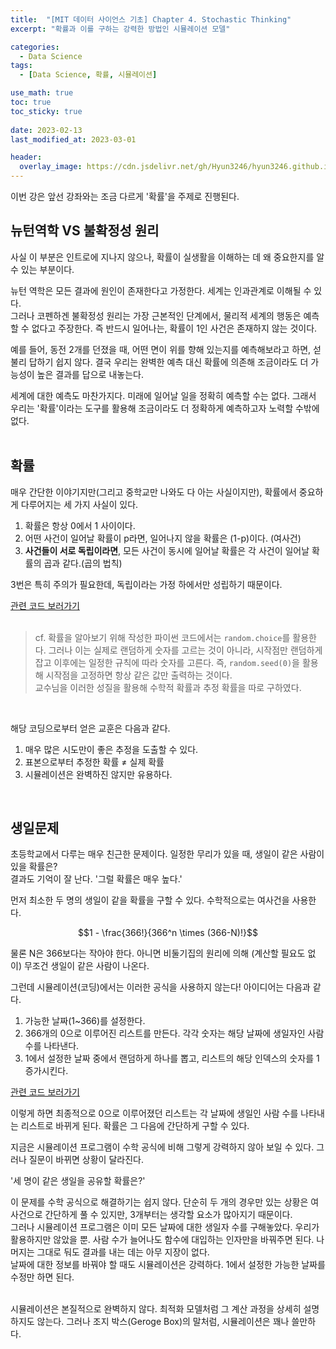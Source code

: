 ```yaml
---
title:  "[MIT 데이터 사이언스 기초] Chapter 4. Stochastic Thinking"
excerpt: "확률과 이를 구하는 강력한 방법인 시뮬레이션 모델"

categories:
  - Data Science
tags:
  - [Data Science, 확률, 시뮬레이션]

use_math: true
toc: true
toc_sticky: true
 
date: 2023-02-13
last_modified_at: 2023-03-01

header:
  overlay_image: https://cdn.jsdelivr.net/gh/Hyun3246/hyun3246.github.io@master/image/overlay image/mit data science.png
---
```


이번 강은 앞선 강좌와는 조금 다르게 '확률'을 주제로 진행된다.

## 뉴턴역학  VS 불확정성 원리
사실 이 부분은 인트로에 지나지 않으나, 확률이 실생활을 이해하는 데 왜 중요한지를 알 수 있는 부분이다.    

뉴턴 역학은 모든 결과에 원인이 존재한다고 가정한다. 세계는 인과관계로 이해될 수 있다.   
그러나 코펜하겐 불확정성 원리는 가장 근본적인 단계에서, 물리적 세계의 행동은 예측할 수 없다고 주장한다. 즉 반드시 일어나는, 확률이 1인 사건은 존재하지 않는 것이다.     

예를 들어, 동전 2개를 던졌을 때, 어떤 면이 위를 향해 있는지를 예측해보라고 하면, 섣불리 답하기 쉽지 않다. 결국 우리는 완벽한 예측 대신 확률에 의존해 조금이라도 더 가능성이 높은 결과를 답으로 내놓는다.    

세계에 대한 예측도 마찬가지다. 미래에 일어날 일을 정확히 예측할 수는 없다. 그래서 우리는 '확률'이라는 도구를 활용해 조금이라도 더 정확하게 예측하고자 노력할 수밖에 없다.   
<br/>

## 확률
매우 간단한 이야기지만(그리고 중학교만 나와도 다 아는 사실이지만), 확률에서 중요하게 다루어지는 세 가지 사실이 있다.    
1. 확률은 항상 0에서 1 사이이다.
2. 어떤 사건이 일어날 확률이 p라면, 일어나지 않을 확률은 (1-p)이다. (여사건)
3. **사건들이 서로 독립이라면**, 모든 사건이 동시에 일어날 확률은 각 사건이 일어날 확률의 곱과 같다.(곱의 법칙)   

3번은 특히 주의가 필요한데, 독립이라는 가정 하에서만 성립하기 때문이다.     

[관련 코드 보러가기](https://github.com/Hyun3246/Code-Warehouse/tree/main/MIT%20%EB%8D%B0%EC%9D%B4%ED%84%B0%20%EC%82%AC%EC%9D%B4%EC%96%B8%EC%8A%A4%20%EA%B8%B0%EC%B4%88)   
<br/>
> cf. 확률을 알아보기 위해 작성한 파이썬 코드에서는 `random.choice`를 활용한다. 그러나 이는 실제로 랜덤하게 숫자를 고르는 것이 아니라, 시작점만 랜덤하게 잡고 이후에는 일정한 규칙에 따라 숫자를 고른다. 즉, `random.seed(0)`을 활용해 시작점을 고정하면 항상 같은 값만 출력하는 것이다.   
교수님을 이러한 성질을 활용해 수학적 확률과 추정 확률을 따로 구하였다. 
<br/>

해당 코딩으로부터 얻은 교훈은 다음과 같다.  
1. 매우 많은 시도만이 좋은 추정을 도출할 수 있다.
2. 표본으로부터 추정한 확률 $\neq$ 실제 확률
3. 시뮬레이션은 완벽하진 않지만 유용하다.

<br/>

## 생일문제
초등학교에서 다루는 매우 친근한 문제이다. 일정한 무리가 있을 때, 생일이 같은 사람이 있을 확률은?    
결과도 기억이 잘 난다. '그럴 확률은 매우 높다.'

먼저 최소한 두 명의 생일이 같을 확률을 구할 수 있다. 수학적으로는 여사건을 사용한다.    

$$1 - \frac{366!}{366^n \times (366-N)!}$$    

물론 N은 366보다는 작아야 한다. 아니면 비둘기집의 원리에 의해 (계산할 필요도 없이) 무조건 생일이 같은 사람이 나온다.    

그런데 시뮬레이션(코딩)에서는 이러한 공식을 사용하지 않는다! 아이디어는 다음과 같다.    
1. 가능한 날짜(1~366)를 설정한다.
2. 366개의 0으로 이루어진 리스트를 만든다. 각각 숫자는 해당 날짜에 생일자인 사람 수를 나타낸다.
3. 1에서 설정한 날짜 중에서 랜덤하게 하나를 뽑고, 리스트의 해당 인덱스의 숫자를 1 증가시킨다.

[관련 코드 보러가기](https://github.com/Hyun3246/Code-Warehouse/tree/main/MIT%20%EB%8D%B0%EC%9D%B4%ED%84%B0%20%EC%82%AC%EC%9D%B4%EC%96%B8%EC%8A%A4%20%EA%B8%B0%EC%B4%88)

이렇게 하면 최종적으로 0으로 이루어졌던 리스트는 각 날짜에 생일인 사람 수를 나타내는 리스트로 바뀌게 된다. 확률은 그 다음에 간단하게 구할 수 있다.      

지금은 시뮬레이션 프로그램이 수학 공식에 비해 그렇게 강력하지 않아 보일 수 있다. 그러나 질문이 바뀌면 상황이 달라진다.     

'세 명이 같은 생일을 공유할 확률은?'    

이 문제를 수학 공식으로 해결하기는 쉽지 않다. 단순히 두 개의 경우만 있는 상황은 여사건으로 간단하게 풀 수 있지만, 3개부터는 생각할 요소가 많아지기 때문이다.    
그러나 시뮬레이션 프로그램은 이미 모든 날짜에 대한 생일자 수를 구해놓았다. 우리가 활용하지만 않았을 뿐. 사람 수가 늘어나도 함수에 대입하는 인자만을 바꿔주면 된다. 나머지는 그대로 둬도 결과를 내는 데는 아무 지장이 없다.      
날짜에 대한 정보를 바꿔야 할 때도 시뮬레이션은 강력하다. 1에서 설정한 가능한 날짜를 수정만 하면 된다.       
<br/>

시뮬레이션은 본질적으로 완벽하지 않다. 최적화 모델처럼 그 계산 과정을 상세히 설명하지도 않는다. 그러나 조지 박스(Geroge Box)의 말처럼, 시뮬레이션은 꽤나 쓸만하다.
